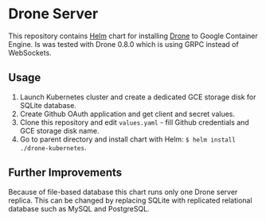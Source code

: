 # Drone Server

This repository contains [Helm](http://github.com/kubernetes/helm) chart for installing [Drone](http://github.com/drone/drone) to Google Container Engine. Is was tested with Drone 0.8.0 which is using GRPC instead of WebSockets.

## Usage

1. Launch Kubernetes cluster and create a dedicated GCE storage disk for SQLite database.
2. Create Github OAuth application and get client and secret values.
3. Clone this repository and edit `values.yaml` - fill Github credentials and GCE storage disk name.
4. Go to parent directory and install chart with Helm: `$ helm install ./drone-kubernetes`.

## Further Improvements

Because of file-based database this chart runs only one Drone server replica. This can be changed by replacing SQLite with replicated relational database such as MySQL and PostgreSQL. 
